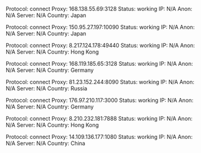 Protocol: connect
Proxy: 168.138.55.69:3128
Status: working
IP: N/A
Anon: N/A
Server: N/A
Country: Japan

Protocol: connect
Proxy: 150.95.27.197:10090
Status: working
IP: N/A
Anon: N/A
Server: N/A
Country: Japan

Protocol: connect
Proxy: 8.217.124.178:49440
Status: working
IP: N/A
Anon: N/A
Server: N/A
Country: Hong Kong

Protocol: connect
Proxy: 168.119.185.65:3128
Status: working
IP: N/A
Anon: N/A
Server: N/A
Country: Germany

Protocol: connect
Proxy: 81.23.152.244:8090
Status: working
IP: N/A
Anon: N/A
Server: N/A
Country: Russia

Protocol: connect
Proxy: 176.97.210.117:3000
Status: working
IP: N/A
Anon: N/A
Server: N/A
Country: Germany

Protocol: connect
Proxy: 8.210.232.181:7888
Status: working
IP: N/A
Anon: N/A
Server: N/A
Country: Hong Kong

Protocol: connect
Proxy: 14.109.136.177:1080
Status: working
IP: N/A
Anon: N/A
Server: N/A
Country: China

